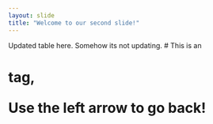```yaml
---
layout: slide
title: "Welcome to our second slide!"
---
```

Updated table here. Somehow its not updating. # This is an <h1> tag, 

Use the left arrow to go back!